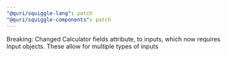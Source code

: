 ```yaml
---
"@quri/squiggle-lang": patch
"@quri/squiggle-components": patch
---
```


Breaking: Changed Calculator fields attribute, to inputs, which now requires Input objects. These allow for multiple types of inputs

